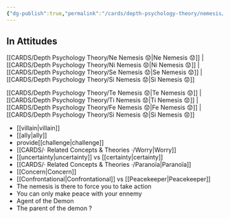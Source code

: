```yaml
---
{"dg-publish":true,"permalink":"/cards/depth-psychology-theory/nemesis/","noteIcon":"","created":"2022-12-27T22:26:23.610+01:00","updated":"2023-02-18T16:34:07.887+01:00"}
---
```



## In Attitudes

[[CARDS/Depth Psychology Theory/Ne Nemesis 😟\|Ne Nemesis 😟]] | [[CARDS/Depth Psychology Theory/Ni Nemesis 😟\|Ni Nemesis 😟]] | [[CARDS/Depth Psychology Theory/Se Nemesis 😟\|Se Nemesis 😟]] | [[CARDS/Depth Psychology Theory/Si Nemesis 😟\|Si Nemesis 😟]]

[[CARDS/Depth Psychology Theory/Te Nemesis 😟\|Te Nemesis 😟]] | [[CARDS/Depth Psychology Theory/Ti Nemesis 😟\|Ti Nemesis 😟]] | [[CARDS/Depth Psychology Theory/Fe Nemesis 😟\|Fe Nemesis 😟]] | [[CARDS/Depth Psychology Theory/Si Nemesis 😟\|Si Nemesis 😟]]


- [[villain\|villain]]
- [[ally\|ally]]
- provide[[challenge\|challenge]]
- [[CARDS/· Related Concepts & Theories ·/Worry\|Worry]]
- [[uncertainty\|uncertainty]] vs [[certainty\|certainty]]
- [[CARDS/· Related Concepts & Theories ·/Paranoïa\|Paranoïa]]
- [[Concern\|Concern]] 
- [[Confrontational\|Confrontational]] vs [[Peacekeeper\|Peacekeeper]]
- The nemesis is there to force you to take action 
- You can only make peace with your ennemy 
- Agent of the Demon 
- The parent of the demon ? 